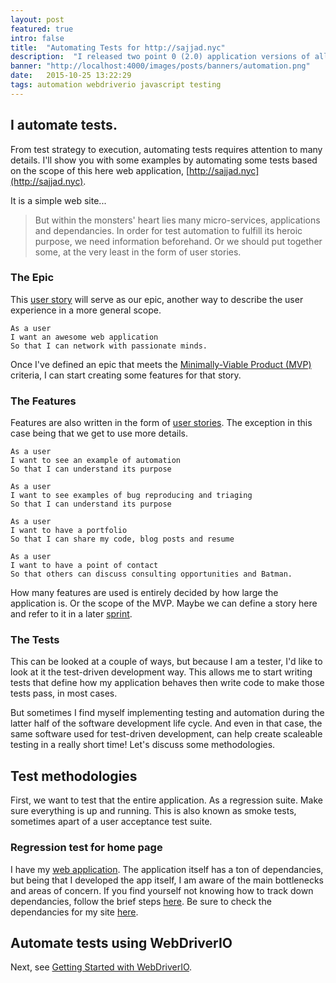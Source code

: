 ```yaml
---
layout: post
featured: true
intro: false
title:  "Automating Tests for http://sajjad.nyc"
description:  "I released two point 0 (2.0) application versions of all my most recent projects and websites. This is how we test."
banner: "http://localhost:4000/images/posts/banners/automation.png"
date:   2015-10-25 13:22:29
tags: automation webdriverio javascript testing
---
```


## I automate tests.
From test strategy to execution, automating tests requires attention to many details. I'll show you with some examples by automating some tests based on the scope of this here web application, [http://sajjad.nyc](http://sajjad.nyc).

It is a simple web site...

> But within the monsters' heart lies many micro-services, applications and dependancies.
In order for test automation to fulfill its heroic purpose, we need information beforehand. Or we should put together some, at the very least in the form of user stories.

### The Epic
This [user story](https://en.wikipedia.org/wiki/User_story) will serve as our epic, another way to describe the user experience in a more general scope. 

    As a user
    I want an awesome web application
    So that I can network with passionate minds.
    
Once I've defined an epic that meets the [Minimally-Viable Product (MVP)](https://en.wikipedia.org/wiki/Minimum_viable_product) criteria, I can start creating some features for that story.

### The Features
Features are also written in the form of [user stories](https://en.wikipedia.org/wiki/User_story). The exception in this case being that we get to use more details.
	
	As a user
	I want to see an example of automation
	So that I can understand its purpose
	
	As a user
	I want to see examples of bug reproducing and triaging
	So that I can understand its purpose
	
	As a user
	I want to have a portfolio
	So that I can share my code, blog posts and resume

	As a user
	I want to have a point of contact
	So that others can discuss consulting opportunities and Batman.
	
How many features are used is entirely decided by how large the application is. Or the scope of the MVP. Maybe we can define a story here and refer to it in a later [sprint](https://en.wikipedia.org/wiki/Sprint_(software_development)).

### The Tests
This can be looked at a couple of ways, but because I am a tester, I'd like to look at it the test-driven development way. This allows me to start writing tests that define how my application behaves then write code to make those tests pass, in most cases. 

But sometimes I find myself implementing testing and automation during the latter half of the software development life cycle.  And even in that case, the same software used for test-driven development, can help create scaleable testing in a really short time!  Let's discuss some methodologies.

## Test methodologies

First, we want to test that the entire application. As a regression suite. Make sure everything is up and running. This is also known as smoke tests, sometimes apart of a user acceptance test suite. 

### Regression test for home page

I have my [web application](http://blog.sajjad.nyc). The application itself has a ton of dependancies, but being that I developed the app itself, I am aware of the main bottlenecks and areas of concern. If you find yourself not knowing how to track down dependancies, follow the brief steps [here](/2015/02/11/Google-Chrome-Web-Inspector.html). Be sure to check the dependancies for my site [here](/2015/02/11/Client-Side-Dependencies-For-My-Application.html).


## Automate tests using WebDriverIO

Next, see [Getting Started with WebDriverIO](/2015/11/11/Getting-Started-WebDriver-IO.html).

